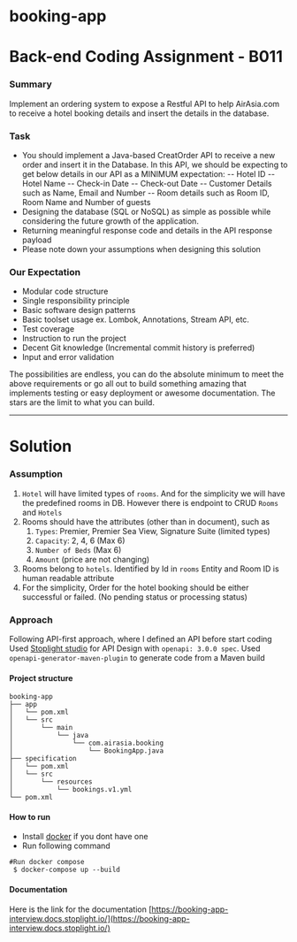 # booking-app

# Back-end Coding Assignment - B011
### Summary
Implement an ordering system to expose a Restful API to help AirAsia.com to receive a hotel
booking details and insert the details in the database.
### Task
- You should implement a Java-based CreatOrder API to receive a new order and insert it in the Database. In this API, we should be expecting to get below details in our API as a MINIMUM expectation:
-- Hotel ID
-- Hotel Name
-- Check-in Date
-- Check-out Date
-- Customer Details such as Name, Email and Number
-- Room details such as Room ID, Room Name and Number of guests
- Designing the database (SQL or NoSQL) as simple as possible while considering the future
growth of the application.
- Returning meaningful response code and details in the API response payload
- Please note down your assumptions when designing this solution
    
### Our Expectation
- Modular code structure
- Single responsibility principle
- Basic software design patterns
- Basic toolset usage ex. Lombok, Annotations, Stream API, etc.
- Test coverage
- Instruction to run the project
- Decent Git knowledge (Incremental commit history is preferred)
- Input and error validation

The possibilities are endless, you can do the absolute minimum to meet the above requirements
or go all out to build something amazing that implements testing or easy deployment or
awesome documentation. The stars are the limit to what you can build.

---
# Solution
### Assumption
1. `Hotel` will have limited types of `rooms`. And for the simplicity we will have the predefined rooms in DB. However there is endpoint to CRUD `Rooms` and `Hotels`
2. Rooms should have the attributes (other than in document), such as  
	1. `Types`: Premier, Premier Sea View, Signature Suite (limited types)
	2. `Capacity`: 2, 4, 6 (Max 6)
	3. `Number of Beds` (Max 6)
	4. `Amount` (price are not changing)
3. Rooms belong to `hotels`. Identified by Id in `rooms` Entity and Room ID is human readable attribute
4. For the simplicity, Order for the hotel booking should be either successful or failed. (No pending status or processing status)

### Approach
Following API-first approach, where I defined an API before start coding
Used [Stoplight studio](https://stoplight.io/) for API Design with `openapi: 3.0.0 spec`.
Used `openapi-generator-maven-plugin` to generate code from a Maven build

#### Project structure

 ```
 booking-app
├── app
│   └── pom.xml
│   └── src
│       └── main
│           └── java
│               └── com.airasia.booking
│                   └── BookingApp.java
├── specification
│   └── pom.xml
│   └── src
│       └── resources
│           └── bookings.v1.yml
└── pom.xml
 ```


#### How to run 
* Install [docker](https://docs.docker.com/docker-for-mac/install/) if you dont have one
* Run following command
```
#Run docker compose
 $ docker-compose up --build
```
#### Documentation
Here is the link for the documentation
[https://booking-app-interview.docs.stoplight.io/](https://booking-app-interview.docs.stoplight.io/)
